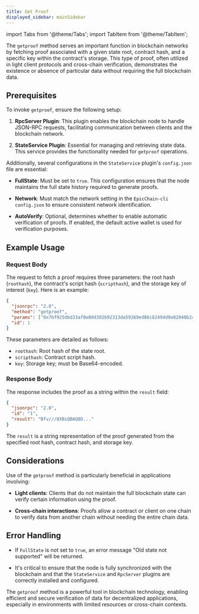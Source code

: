 ```yaml
---
title: Get Proof
displayed_sidebar: mainSidebar
---
```


import Tabs from '@theme/Tabs';
import TabItem from '@theme/TabItem';







The `getproof` method serves an important function in blockchain networks by fetching proof associated with a given state root, contract hash, and a specific key within the contract's storage. This type of proof, often utilized in light client protocols and cross-chain verification, demonstrates the existence or absence of particular data without requiring the full blockchain data.

## Prerequisites

To invoke `getproof`, ensure the following setup:

1. **RpcServer Plugin**: This plugin enables the blockchain node to handle JSON-RPC requests, facilitating communication between clients and the blockchain network.

2. **StateService Plugin**: Essential for managing and retrieving state data. This service provides the functionality needed for `getproof` operations.

Additionally, several configurations in the `StateService` plugin's `config.json` file are essential:

- **FullState**: Must be set to `true`. This configuration ensures that the node maintains the full state history required to generate proofs.

- **Network**: Must match the network setting in the `EpicChain-cli` `config.json` to ensure consistent network identification.

- **AutoVerify**: Optional, determines whether to enable automatic verification of proofs. If enabled, the default active wallet is used for verification purposes.

## Example Usage

### Request Body

The request to fetch a proof requires three parameters: the root hash (`roothash`), the contract's script hash (`scripthash`), and the storage key of interest (`key`). Here is an example:

```json
{
  "jsonrpc": "2.0",
  "method": "getproof",
  "params": ["0x7bf925dbd33af0e00d392b92313da59369ed86c82494d0e02040b24faac0a3ca","0x79bcd398505eb779df6e67e4be6c14cded08e2f2","Fw=="],
  "id": 1
}
```

These parameters are detailed as follows:

- `roothash`: Root hash of the state root.
- `scripthash`: Contract script hash.
- `key`: Storage key; must be Base64-encoded.

### Response Body

The response includes the proof as a string within the `result` field:

```json
{
  "jsonrpc": "2.0",
  "id": "1",
  "result": "Bfv///8XBiQBAQ8D..."
}
```

The `result` is a string representation of the proof generated from the specified root hash, contract hash, and storage key.

## Considerations

Use of the `getproof` method is particularly beneficial in applications involving:

- **Light clients**: Clients that do not maintain the full blockchain state can verify certain information using the proof.
  
- **Cross-chain interactions**: Proofs allow a contract or client on one chain to verify data from another chain without needing the entire chain data.

## Error Handling

- If `FullState` is not set to `true`, an error message "Old state not supported" will be returned.
  
- It's critical to ensure that the node is fully synchronized with the blockchain and that the `StateService` and `RpcServer` plugins are correctly installed and configured.

The `getproof` method is a powerful tool in blockchain technology, enabling efficient and secure verification of data for decentralized applications, especially in environments with limited resources or cross-chain contexts.









<br/>